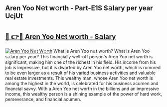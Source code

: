 ## Aren Yoo N𝚎t w𝚘rth - Part-E1S S𝚊lary per year UcjUt

# <h2><a href="http://gc2aex.nevu.top/?p=Aren+Yoo">🔗 👉🔴 Aren Yoo N𝚎t w𝚘rth - S𝚊lary</a></h2>

[![Aren Yoo N𝚎t W𝚘rth](https://i.imgur.com/Oavwk0R.jpeg)](http://gc2aex.nevu.top/?p=Aren+Yoo)
What is Aren Yoo n𝚎t w𝚘rth? What is Aren Yoo s𝚊lary per year?
This financially well-off person's Aren Yoo net worth is significant, making him one of the richest in his field. His income from his job is impressive, but it is dwarfed by Aren Yoo net worth, which is rumored to be even larger as a result of his varied business activities and valuable real estate investments. This wealthy man, whose Aren Yoo net worth is among the highest in the world, is celebrated for his business acumen and financial savvy. With a Aren Yoo net worth in the billions and an impressive income, this wealthy person is a shining example of the power of hard work, perseverance, and financial acumen.
